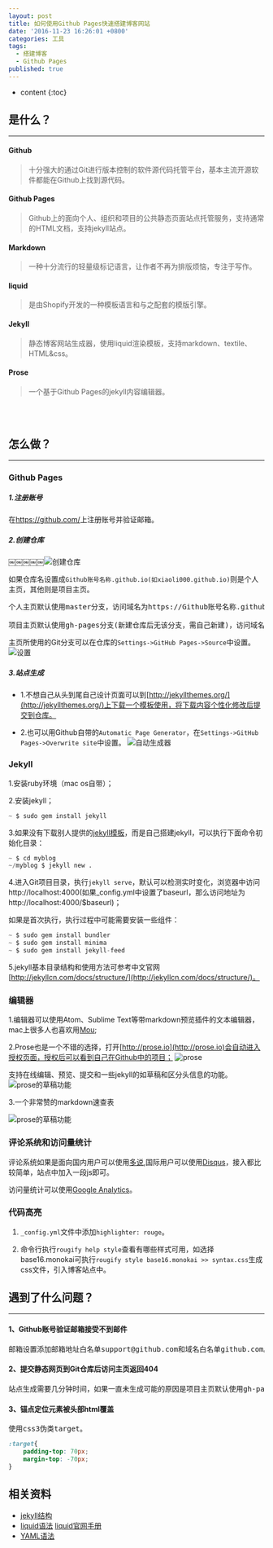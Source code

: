 ```yaml
---
layout: post
title: 如何使用Github Pages快速搭建博客网站
date: '2016-11-23 16:26:01 +0800'
categories: 工具
tags:
  - 搭建博客
  - Github Pages
published: true
---
```


* content
{:toc}

是什么？
------------------------
***

#### Github
> 十分强大的通过Git进行版本控制的软件源代码托管平台，基本主流开源软件都能在Github上找到源代码。

#### Github Pages
> Github上的面向个人、组织和项目的公共静态页面站点托管服务，支持通常的HTML文档，支持jekyll站点。

#### Markdown
> 一种十分流行的轻量级标记语言，让作者不再为排版烦恼，专注于写作。

#### liquid
> 是由Shopify开发的一种模板语言和与之配套的模版引擎。

#### Jekyll
> 静态博客网站生成器，使用liquid渲染模板，支持markdown、textile、HTML&css。

#### Prose
> 一个基于Github Pages的jekyll内容编辑器。

<br><br>

怎么做？
------------------------
***

### Github Pages

##### **1.注册账号**
在<https://github.com/>上注册账号并验证邮箱。

##### **2.创建仓库**
￼￼￼￼￼![创建仓库]({{site.baseurl}}/images/github.png)

如果仓库名设置成`Github账号名称.github.io(如xiaoli000.github.io)`则是个人主页，其他则是项目主页。
<pre>
个人主页默认使用master分支，访问域名为https://Github账号名称.github.io。

项目主页默认使用gh-pages分支(新建仓库后无该分支，需自己新建)，访问域名为https://Github账号名称.github.io/仓库名。
</pre>
主页所使用的Git分支可以在仓库的`Settings->GitHub Pages->Source`中设置。
![设置]({{site.baseurl}}/images/github_settings.png)

##### **3.站点生成**
  * 1.不想自己从头到尾自己设计页面可以到[http://jekyllthemes.org/](http://jekyllthemes.org/)上下载一个模板使用，将下载内容个性化修改后提交到仓库。

  * 2.也可以用Github自带的`Automatic Page Generator`，在`Settings->GitHub Pages->Overwrite site`中设置。
  ![自动生成器]({{site.baseurl}}/images/github_auto.png)

### Jekyll
1.安装ruby环境（mac os自带）；

2.安装jekyll；
```python
~ $ sudo gem install jekyll
```
3.如果没有下载别人提供的[jekyll模板](http://jekyllthemes.org/)，而是自己搭建jekyll，可以执行下面命令初始化目录：
```python
~ $ cd myblog
~/myblog $ jekyll new .
```
4.进入Git项目目录，执行``jekyll serve``，默认可以检测实时变化，浏览器中访问http://localhost:4000(如果_config.yml中设置了baseurl，那么访问地址为http://localhost:4000/$baseurl)；

如果是首次执行，执行过程中可能需要安装一些组件：
```python
~ $ sudo gem install bundler
~ $ sudo gem install minima
~ $ sudo gem install jekyll-feed
```

5.jekyll基本目录结构和使用方法可参考中文官网[http://jekyllcn.com/docs/structure/](http://jekyllcn.com/docs/structure/)。

### 编辑器
1.编辑器可以使用Atom、Sublime Text等带markdown预览插件的文本编辑器，mac上很多人也喜欢用[Mou](http://25.io/mou/);

2.Prose也是一个不错的选择，打开[http://prose.io](http://prose.io)会自动进入授权页面，授权后可以看到自己在Github中的项目；
![prose]({{site.baseurl}}/images/prose.png)

支持在线编辑、预览、提交和一些jekyll的如草稿和区分头信息的功能。
![prose的草稿功能]({{site.baseurl}}/images/prose_draft.png)

3.一个非常赞的markdown速查表

![prose的草稿功能]({{site.baseurl}}/images/markdownsheet.png)

### 评论系统和访问量统计

评论系统如果是面向国内用户可以使用[多说](http://duoshuo.com/),国际用户可以使用[Disqus](https://disqus.com/)，接入都比较简单，站点中加入一段js即可。

访问量统计可以使用[Google Analytics](https://www.google.com/analytics/)。

### 代码高亮

1. `_config.yml`文件中添加`highlighter: rouge`。

2. 命令行执行`rougify help style`查看有哪些样式可用，如选择base16.monokai可执行`rougify style base16.monokai >> syntax.css`生成css文件，引入博客站点中。

遇到了什么问题？
------------------------
***

#### 1、Github账号验证邮箱接受不到邮件
<pre>
邮箱设置添加邮箱地址白名单support@github.com和域名白名单github.com。
</pre>

#### 2、提交静态网页到Git仓库后访问主页返回404
<pre>
站点生成需要几分钟时间，如果一直未生成可能的原因是项目主页默认使用gh-pages的Git分支，而你提交静态网页的是master分支。
</pre>

#### 3、锚点定位元素被头部html覆盖
<pre>
使用css3伪类target。
</pre>
```css
:target{
    padding-top: 70px;
    margin-top: -70px;
}
```

## 相关资料
* [jekyll结构](http://jekyllcn.com/docs/structure/)
* [liquid语法](http://xiajian.github.io/rhg-zh/zh/liquid/) [liquid官网手册](http://shopify.github.io/liquid/basics/introduction/)
* [YAML语法](http://www.ruanyifeng.com/blog/2016/07/yaml.html)

[jekyll]:      http://jekyllrb.com
[jekyll-gh]:   https://github.com/jekyll/jekyll
[jekyll-help]: https://github.com/jekyll/jekyll-help
